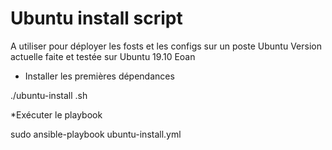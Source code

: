# Ubuntu install script
A utiliser pour déployer les fosts et les configs sur un poste Ubuntu
Version actuelle faite et testée sur Ubuntu 19.10 Eoan

* Installer les premières dépendances

./ubuntu-install .sh

*Exécuter le playbook

sudo ansible-playbook ubuntu-install.yml 
